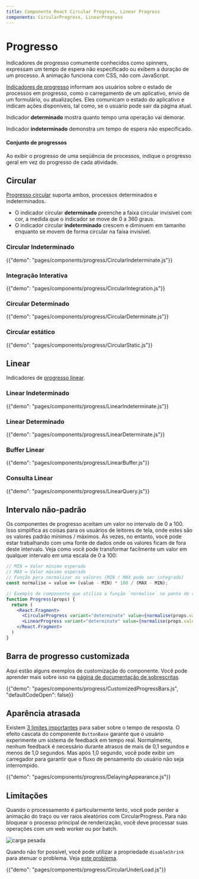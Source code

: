 ```yaml
---
title: Componente React Circular Progress, Linear Progress
components: CircularProgress, LinearProgress
---
```


# Progresso

<p class="description">Indicadores de progresso comumente conhecidos como spinners, expressam um tempo de espera não especificado ou exibem a duração de um processo. A animação funciona com CSS, não com JavaScript.</p>

[Indicadores de progresso](https://material.io/design/components/progress-indicators.html) informam aos usuários sobre o estado de processos em progresso, como o carregamento de um aplicativo, envio de um formulário, ou atualizações. Eles comunicam o estado do aplicativo e indicam ações disponíveis, tal como, se o usuário pode sair da página atual.

Indicador **determinado** mostra quanto tempo uma operação vai demorar.

Indicador **indeterminado** demonstra um tempo de espera não especificado.

#### Conjunto de progressos

Ao exibir o progresso de uma seqüência de processos, indique o progresso geral em vez do progresso de cada atividade.

## Circular

[Progresso circular](https://material.io/design/components/progress-indicators.html#circular-progress-indicators) suporta ambos, processos determinados e indeterminados.

- O indicador circular **determinado** preenche a faixa circular invisível com cor, a medida que o indicador se move de 0 a 360 graus.
- O indicador circular **indeterminado** crescem e diminuem em tamanho enquanto se movem de forma circular na faixa invisível.

### Circular Indeterminado

{{"demo": "pages/components/progress/CircularIndeterminate.js"}}

### Integração Interativa

{{"demo": "pages/components/progress/CircularIntegration.js"}}

### Circular Determinado

{{"demo": "pages/components/progress/CircularDeterminate.js"}}

### Circular estático

{{"demo": "pages/components/progress/CircularStatic.js"}}

## Linear

Indicadores de [progresso linear](https://material.io/design/components/progress-indicators.html#linear-progress-indicators).

### Linear Indeterminado

{{"demo": "pages/components/progress/LinearIndeterminate.js"}}

### Linear Determinado

{{"demo": "pages/components/progress/LinearDeterminate.js"}}

### Buffer Linear

{{"demo": "pages/components/progress/LinearBuffer.js"}}

### Consulta Linear

{{"demo": "pages/components/progress/LinearQuery.js"}}

## Intervalo não-padrão

Os componentes de progresso aceitam um valor no intervalo de 0 a 100. Isso simplifica as coisas para os usuários de leitores de tela, onde estes são os valores padrão mínimos / máximos. Às vezes, no entanto, você pode estar trabalhando com uma fonte de dados onde os valores ficam de fora deste intervalo. Veja como você pode transformar facilmente um valor em qualquer intervalo em uma escala de 0 a 100:

```jsx
// MIN = Valor mínimo esperado
// MAX = Valor máximo esperado
// Função para normalizar os valores (MIN / MAX pode ser integrado)
const normalise = value => (value - MIN) * 100 / (MAX - MIN);

// Exemplo de componente que utiliza a função `normalise` no ponto de renderização.
function Progress(props) {
  return (
    <React.Fragment>
      <CircularProgress variant="determinate" value={normalise(props.value)} />
      <LinearProgress variant="determinate" value={normalise(props.value)} />
    </React.Fragment>
  )
}
```

## Barra de progresso customizada

Aqui estão alguns exemplos de customização do componente. Você pode aprender mais sobre isso na [página de documentação de sobrescritas](/customization/components/).

{{"demo": "pages/components/progress/CustomizedProgressBars.js", "defaultCodeOpen": false}}

## Aparência atrasada

Existem [3 limites importantes](https://www.nngroup.com/articles/response-times-3-important-limits/) para saber sobre o tempo de resposta. O efeito cascata do componente `ButtonBase` garante que o usuário experimente um sistema de feedback em tempo real. Normalmente, nenhum feedback é necessário durante atrasos de mais de 0,1 segundos e menos de 1,0 segundos. Mas após 1,0 segundo, você pode exibir um carregador para garantir que o fluxo de pensamento do usuário não seja interrompido.

{{"demo": "pages/components/progress/DelayingAppearance.js"}}

## Limitações

Quando o processamento é particularmente lento, você pode perder a animação do traço ou ver raios aleatórios com CircularProgress. Para não bloquear o processo principal de renderização, você deve processar suas operações com um web worker ou por batch.

![carga pesada](/static/images/progress/heavy-load.gif)

Quando não for possível, você pode utilizar a propriedade `disableShrink` para atenuar o problema. Veja [este problema](https://github.com/Foso/material-ui/issues/10327).

{{"demo": "pages/components/progress/CircularUnderLoad.js"}}
